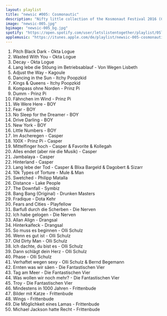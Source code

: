 ```yaml
---
layout: playlist
title: "newsic #005: Cosmonautic"
description: "Nifty little collection of the Kosmonaut Festival 2016 (Chemnitz, Germany)."
image: "newsic-005.jpg"
bgimage: "newsic-005_bg.jpg"
spotify: "https://open.spotify.com/user/letslistentogether/playlist/0SlEaxchFRYrHRn4R3j3Rt"
applemusic: "https://itunes.apple.com/de/playlist/newsic-005-cosmonautic./idpl.32082c1cbd2e447db69c02fada47db7d"
---
```

<ol>
	<li>Pitch Black Dark - Okta Logue</li>
	<li>Wasted With You - Okta Logue</li>
	<li>Decay - Okta Logue</li>
	<li>Lang lebe die Stöung im Betriebsablauf - Von Wegen Lisbeth</li>
	<li>Adjust the Way - Kagoule</li>
	<li>Dancing in the Sun - Itchy Poopzkid</li>
	<li>Kings & Queens - Itchy Poopzkid</li>
	<li>Kompass ohne Norden - Prinz Pi</li>
	<li>Dumm - Prinz Pi</li>
	<li>Fähnchen im Wind - Prinz Pi</li>
	<li>We Were Here - BOY</li>
	<li>Fear - BOY</li>
	<li>No Sleep for the Dreamer - BOY</li>
	<li>Drive Darling - BOY</li>
	<li>New York - BOY</li>
	<li>Little Numbers - BOY</li>
	<li>Im Ascheregen - Casper</li>
	<li>100X - Prinz Pi - Casper</li>
	<li>Mittelfinger hoch - Casper & Favorite & Kollegah</li>
	<li>Alles endet (aber nie die Musik) - Casper</li>
	<li>Jambalaya - Casper</li>
	<li>Hinterland - Casper</li>
	<li>Lang lebe der Tod - Casper & Blixa Bargeld & Dagobert & Sizarr</li>
	<li>10k Types of Torture - Mule & Man</li>
	<li>Swetched - Philipp Matalla</li>
	<li>Distance - Lake People</li>
	<li>The Downfall - Symbiz</li>
	<li>Bang Bang (Original) - Drunken Masters</li>
	<li>Fradique - Dota Kehr</li>
	<li>Fears and Cities - Playfellow</li>
	<li>Barfuß durch die Scherben - Die Nerven</li>
	<li>Ich habe gelogen - Die Nerven</li>
	<li>Allan Align - Drangsal</li>
	<li>Hinterkaifeck - Drangsal</li>
	<li>So muss es beginnen - Olli Schulz</li>
	<li>Wenn es gut ist - Olli Schulz</li>
	<li>Old Dirty Man - Olli Schulz</li>
	<li>Ich dachte, du bist es - Olli Schulz</li>
	<li>Dann schlägt dein Herz - Olli Schulz</li>
	<li>Phase - Olli Schulz</li>
	<li>Verhaftet wegen sexy - Olli Schulz & Bernd Begemann</li>
	<li>Ernten was wir säen - Die Fantastischen Vier</li>
	<li>Tag am Meer - Die Fantastischen Vier</li>
	<li>Was wollen wir noch mehr? - Die Fantastischen Vier</li>
	<li>Troy - Die Fantastischen Vier</li>
	<li>Mindestens in 1000 Jahren - Frittenbude</li>
	<li>Bilder mit Katze - Frittenbude</li>
	<li>Wings - Frittenbude</li>
	<li>Die Möglichkeit eines Lamas - Frittenbude</li>
	<li>Michael Jackson hatte Recht - Frittenbude</li>
</ol>